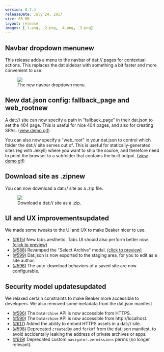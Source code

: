 ```yaml
---
version: 0.7.4
releaseDate: July 24, 2017
size: 65 MB
layout: release
images: [_1.png, _2.png, _4.png, _3.png]
---
```


<h2>Navbar dropdown menu<span class="tag new">new</span></h2>

This release adds a menu to the navbar of dat:// pages for contextual actions. This replaces the dat sidebar with something a bit faster and more convenient to use.

<figure>
<img src="/img/releases/0-7-4_4.png">
<figcaption>The new navbar dropdown menu.</figcaption>
</figure>

<h2>New dat.json config: fallback_page and web_root<span class="tag new">new</span></h2>

A dat:// site can now specify a path in "fallback_page" in their dat.json to set the 404 page. This is useful for nice 404 pages, and also for creating SPAs. ([view demo gif](/img/docs/demo-fallback-page.gif))

You can also now specify a "web_root" in your dat.json to control which folder the dat:// site serves out of. This is useful for statically-generated sites (eg with Jekyll) where you want to ship the source, and therefore need to point the browser to a subfolder that contains the built output. ([view demo gif](/img/docs/demo-web-root.gif))

<h2>Download site as .zip<span class="tag new">new</span></h2>

You can now download a dat:// site as a .zip file.

<figure>
<img src="/img/releases/0-7-4_3.png">
<figcaption>Download a dat:// site as a .zip.</figcaption>
</figure>

<h2>UI and UX improvements<span class="tag updated">updated</span></h2>

We made some tweaks to the UI and UX to make Beaker nicer to use.

- ([#615](https://github.com/beakerbrowser/beaker/pull/615)) New tabs aesthetic. Tabs UI should also perform better now. <a class="thumbnail" href="#" data-src="/img/releases/0-7-4_1.png">(click to preview)</a>
- ([#588](https://github.com/beakerbrowser/beaker/pull/588)) Revamped the "Select Archive" modal. <a class="thumbnail" href="#" data-src="/img/releases/0-7-4_2.png">(click to preview)</a>
- ([#599](https://github.com/beakerbrowser/beaker/pull/599)) Dat.json is now exported to the staging area, for you to edit as a site author.
- ([#596](https://github.com/beakerbrowser/beaker/pull/596)) The auto-download behaviors of a saved site are now configurable.

<h2>Security model updates<span class="tag updated">updated</span></h2>

We relaxed certain constraints to make Beaker more accessible to developers. We also removed some metadata from the dat.json manifest

- ([#586](https://github.com/beakerbrowser/beaker/pull/586)) The `DatArchive` API is now accessible from HTTPS.
- ([#590](https://github.com/beakerbrowser/beaker/pull/590)) The `DatArchive` API is now accessible from http://localhost.
- ([#617](https://github.com/beakerbrowser/beaker/pull/617)) Added the ability to embed HTTPS assets in a dat:// site.
- ([#598](https://github.com/beakerbrowser/beaker/pull/598)) Deprecated `createdBy` and `forkOf` from the dat.json manifest, to avoid accidentally leaking the address of private archives or apps.
- ([#619](https://github.com/beakerbrowser/beaker/pull/619)) Deprecated custom `navigator.permissions` perms (no longer relevant).
